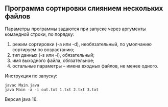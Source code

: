 ##  Программа сортировки слиянием нескольких файлов

Параметры программы задаются при запуске через аргументы командной строки, по порядку:
1. режим сортировки (-a или -d), необязательный, по умолчанию сортируем по возрастанию;
2. тип данных (-s или -i), обязательный;
3. имя выходного файла, обязательное;
4. остальные параметры – имена входных файлов, не менее одного. 

Инструкция по запуску:
````
javac Main.java
java Main -a -i out.txt 1.txt 2.txt 3.txt
````
Версия java 16.
